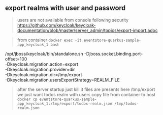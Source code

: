 ## export realms with user and password
> users are not available from console following security
> https://github.com/keycloak/keycloak-documentation/blob/master/server_admin/topics/export-import.adoc

> from container `docker exec -it eventstore-quarkus-sample-app_keycloak_1 bash`

/opt/jboss/keycloak/bin/standalone.sh -Djboss.socket.binding.port-offset=100 \
  -Dkeycloak.migration.action=export \
  -Dkeycloak.migration.provider=dir \
  -Dkeycloak.migration.dir=/tmp/export \
  -Dkeycloak.migration.usersExportStrategy=REALM_FILE

> after the server startup just kill it
> files are presents here /tmp/export
> we just want todos realm with users
> copy file from container to host `docker cp eventstore-quarkus-sample-app_keycloak_1:/tmp/export/todos-realm.json /tmp/todos-realm.json`
